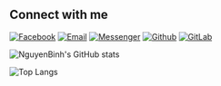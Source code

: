 ## Connect with me
[![Facebook](https://img.shields.io/badge/Facebook-1877F2?logo=Facebook&logoColor=white)](https://facebook.com/nguyenbinhltv)
[![Email](https://img.shields.io/badge/Gmail-D14836?logo=gmail&logoColor=white)](nguyenbinhltv@gmail.com)
[![Messenger](https://img.shields.io/badge/Messenger-00B2FF?logo=messenger&logoColor=white)](https://facebook.com/nguyenbinhltv)
[![Github](https://img.shields.io/badge/GitHub-100000?logo=github&logoColor=white)](https://github.com/nguyenbinhit)
[![GitLab](https://img.shields.io/badge/GitLab-330F63?logo=github&logoColor=white)](https://github.com/nguyenbinhit)


![NguyenBinh's GitHub stats](https://github-readme-stats.vercel.app/api?username=nguyenbinhit&bg_color=30,e96443,904e95&title_color=fff&text_color=fff&icon_color=fff&hide_border=false&include_all_commits=false&count_private=true&show_icons=true)<br/>

![Top Langs](https://github-readme-stats.vercel.app/api/top-langs/?username=nguyenbinhit&bg_color=30,e96443,904e95&title_color=fff&text_color=fff&icon_color=fff&layout=compact&langs_count=10)

